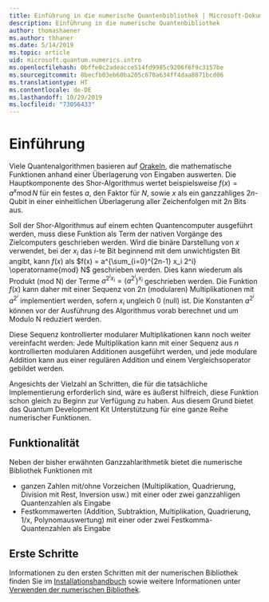 ```yaml
---
title: Einführung in die numerische Quantenbibliothek | Microsoft-Dokumentation
description: Einführung in die numerische Quantenbibliothek
author: thomashaener
ms.author: thhaner
ms.date: 5/14/2019
ms.topic: article
uid: microsoft.quantum.numerics.intro
ms.openlocfilehash: 0bffe0c2adeacce514fd9985c9206f6f9c3157be
ms.sourcegitcommit: 8becfb03eb60ba205c670a634ff4daa8071bcd06
ms.translationtype: HT
ms.contentlocale: de-DE
ms.lasthandoff: 10/29/2019
ms.locfileid: "73056433"
---
```

# <a name="introduction"></a>Einführung

Viele Quantenalgorithmen basieren auf [Orakeln](xref:microsoft.quantum.concepts.oracles), die mathematische Funktionen anhand einer Überlagerung von Eingaben auswerten.
Die Hauptkomponente des Shor-Algorithmus wertet beispielsweise $f(x) = a^x\operatorname{mod} N$ für ein festes $a$, den Faktor für $N$, sowie $x$ als ein ganzzahliges $2n$-Qubit in einer einheitlichen Überlagerung aller Zeichenfolgen mit $2n$ Bits aus.

Soll der Shor-Algorithmus auf einem echten Quantencomputer ausgeführt werden, muss diese Funktion als Term der nativen Vorgänge des Zielcomputers geschrieben werden.
Wird die binäre Darstellung von $x$ verwendet, bei der $x_i$ das $i$-te Bit beginnend mit dem unwichtigsten Bit angibt, kann $f(x)$ als $f(x) = a^{\sum_{i=0}^{2n-1} x_i 2^i} \operatorname{mod} N$ geschrieben werden.
Dies kann wiederum als Produkt (mod N) der Terme $a^{2^i x_i}=(a^{2^i})^{x_i}$ geschrieben werden. Die Funktion $f(x)$ kann daher mit einer Sequenz von $2n$ (modularen) Multiplikationen mit $a^{2^i}$ implementiert werden, sofern $x_i$ ungleich 0 (null) ist. Die Konstanten $a^{2^i}$ können vor der Ausführung des Algorithmus vorab berechnet und um Modulo N reduziert werden.

Diese Sequenz kontrollierter modularer Multiplikationen kann noch weiter vereinfacht werden: Jede Multiplikation kann mit einer Sequenz aus $n$ kontrollierten modularen Additionen ausgeführt werden, und jede modulare Addition kann aus einer regulären Addition und einem Vergleichsoperator gebildet werden.


Angesichts der Vielzahl an Schritten, die für die tatsächliche Implementierung erforderlich sind, wäre es äußerst hilfreich, diese Funktion schon gleich zu Beginn zur Verfügung zu haben.
Aus diesem Grund bietet das Quantum Development Kit Unterstützung für eine ganze Reihe numerischer Funktionen.


## <a name="functionality"></a>Funktionalität

Neben der bisher erwähnten Ganzzahlarithmetik bietet die numerische Bibliothek Funktionen mit

 - ganzen Zahlen mit/ohne Vorzeichen (Multiplikation, Quadrierung, Division mit Rest, Inversion usw.) mit einer oder zwei ganzzahligen Quantenzahlen als Eingabe
 - Festkommawerten (Addition, Subtraktion, Multiplikation, Quadrierung, 1/x, Polynomauswertung) mit einer oder zwei Festkomma-Quantenzahlen als Eingabe

## <a name="getting-started"></a>Erste Schritte

Informationen zu den ersten Schritten mit der numerischen Bibliothek finden Sie im [Installationshandbuch](xref:microsoft.quantum.numerics.installation) sowie weitere Informationen unter [Verwenden der numerischen Bibliothek](xref:microsoft.quantum.numerics.usage).
